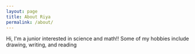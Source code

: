 ```yaml
---
layout: page
title: About Riya
permalink: /about/
---
```


Hi, I'm a junior interested in science and math!! Some of my hobbies include drawing, writing, and reading
